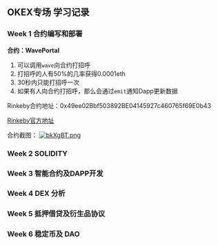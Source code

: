## OKEX专场 学习记录

### Week 1 合约编写和部署

**合约：WavePortal**

1. 可以调用```wave```向合约打招呼
2. 打招呼的人有50%的几率获得0.0001eth
3. 30秒内只能打招呼一次
4. 如果有人向合约打招呼，那么会通过```emit```通知Dapp更新数据

Rinkeby合约地址：0x49ee02Bbf503892BE04145927c460765f69E0b43

[Rinkeby官方地址](https://www.rinkeby.io/#explorer)

合约截图：
[![bkXgBT.png](https://s4.ax1x.com/2022/02/25/bkXgBT.png)](https://imgtu.com/i/bkXgBT)

### Week 2 SOLIDITY

### Week 3 智能合约及DAPP开发

### Week 4 DEX 分析

### Week 5 抵押借贷及衍⽣品协议

### Week 6 稳定币及 DAO
